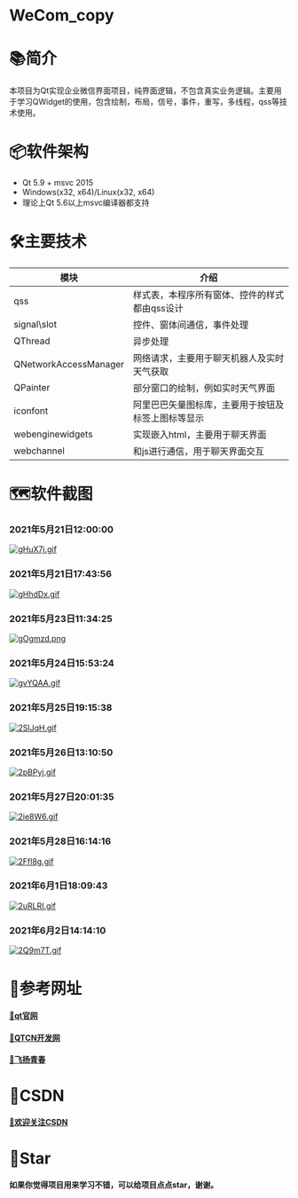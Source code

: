# WeCom_copy

# 📚简介
本项目为Qt实现企业微信界面项目，纯界面逻辑，不包含真实业务逻辑。主要用于学习QWidget的使用，包含绘制，布局，信号，事件，重写，多线程，qss等技术使用。

# 📦软件架构
- Qt 5.9 + msvc 2015
- Windows(x32, x64)/Linux(x32, x64) 
- 理论上Qt 5.6以上msvc编译器都支持

# 🛠️主要技术


| 模块                |     介绍                                                                          |
| -------------------|---------------------------------------------------------------------------------- |
| qss                   |     样式表，本程序所有窗体、控件的样式都由qss设计                                           |
| signal\slot                |     控件、窗体间通信，事件处理                                               |
| QThread              |     异步处理                                                                     |
| QNetworkAccessManager|     网络请求，主要用于聊天机器人及实时天气获取                                               |
| QPainter        |     部分窗口的绘制，例如实时天气界面                                          |
| iconfont      |     阿里巴巴矢量图标库，主要用于按钮及标签上图标等显示                                     |
| webenginewidgets        |     实现嵌入html，主要用于聊天界面                                          |
| webchannel      |     和js进行通信，用于聊天界面交互                                     |

# 🗺️软件截图

### 2021年5月21日12:00:00
[![gHuX7j.gif](https://z3.ax1x.com/2021/05/21/gHuX7j.gif)](https://imgtu.com/i/gHuX7j)

### 2021年5月21日17:43:56
[![gHhdDx.gif](https://z3.ax1x.com/2021/05/21/gHhdDx.gif)](https://imgtu.com/i/gHhdDx)

### 2021年5月23日11:34:25
[![gOgmzd.png](https://z3.ax1x.com/2021/05/23/gOgmzd.png)](https://imgtu.com/i/gOgmzd)

### 2021年5月24日15:53:24
[![gvYQAA.gif](https://z3.ax1x.com/2021/05/24/gvYQAA.gif)](https://imgtu.com/i/gvYQAA)

### 2021年5月25日19:15:38
[![2SlJqH.gif](https://z3.ax1x.com/2021/05/25/2SlJqH.gif)](https://imgtu.com/i/2SlJqH)

### 2021年5月26日13:10:50
[![2pBPyj.gif](https://z3.ax1x.com/2021/05/26/2pBPyj.gif)](https://imgtu.com/i/2pBPyj)

### 2021年5月27日20:01:35
[![2ie8W6.gif](https://z3.ax1x.com/2021/05/27/2ie8W6.gif)](https://imgtu.com/i/2ie8W6)

### 2021年5月28日16:14:16
[![2Ffl8g.gif](https://z3.ax1x.com/2021/05/28/2Ffl8g.gif)](https://imgtu.com/i/2Ffl8g)

### 2021年6月1日18:09:43
[![2uRLRI.gif](https://z3.ax1x.com/2021/06/01/2uRLRI.gif)](https://imgtu.com/i/2uRLRI)

### 2021年6月2日14:14:10
[![2Q9m7T.gif](https://z3.ax1x.com/2021/06/02/2Q9m7T.gif)](https://imgtu.com/i/2Q9m7T)

# 📝参考网址

#### [📗qt官网](https://doc.qt.io/)

#### [📘QTCN开发网](http://www.qtcn.org)

#### [📙飞扬青春](https://gitee.com/feiyangqingyun)

# 📌CSDN

#### [🎉欢迎关注CSDN](https://blog.csdn.net/qq_25549309)

# 🧡Star

#### 如果你觉得项目用来学习不错，可以给项目点点star，谢谢。
